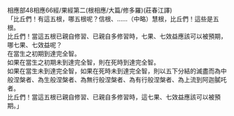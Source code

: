 相應部48相應66經/果經第二(根相應/大篇/修多羅)(莊春江譯)  
「比丘們！有這五根，哪五根呢？信根、……（中略）慧根，比丘們！這些是五根。  
比丘們！當這五根已親自修習、已親自多修習時，七果、七效益應該可以被預期，哪七果、七效益呢？  
在當生之初期到達完全智。  
如果在當生之初期未到達完全智，則在死時到達完全智。  
如果在當生未到達完全智，如果在死時未到達完全智，則以五下分結的滅盡而為中般涅槃者、為生般涅槃者、為無行般涅槃者、為有行般涅槃者、為上流到阿迦膩吒者。  
比丘們！當這五根已親自修習、已親自多修習時，這七果、七效益應該可以被預期。」  
  
  
